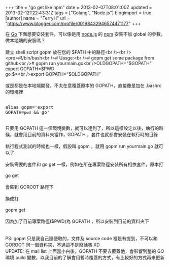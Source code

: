 +++
title = "go get like npm"
date = 2013-02-07T08:01:00Z
updated = 2013-02-12T22:43:31Z
tags = ["Golang", "Node.js"]
blogimport = true 
[author]
	name = "TerryH"
	uri = "https://www.blogger.com/profile/00198432946574471177"
+++

在 <a href="http://golang.org/">Go</a> 下面想要安裝套件，可以像是用 <a href="http://nodejs.org/">node.js</a> 的 <a href="https://npmjs.org/">npm</a> 安裝不加 global 的參數，做本地端的安裝嗎？<br /><br />建立 shell script gopm 放在您的 $PATH 中的路徑<br /><br /><pre>#!/bin/bash<br /># Uasge:<br />#       gopm get some package from github<br />#       gopm run yourmain.go<br />OLDGOPATH="$GOPATH"<br />export GOPATH=$PWD<br />go $*<br />export GOPATH="$OLDGOPATH"<br /></pre><br />或是都是在本地端開發，不太在意覆蓋原本的 GOPATH，直接像是加在 .bashrc  的環境裡<br /><br /><pre>alias gopm='export GOPATH=`pwd` &amp;&amp; go'<br /></pre><br />只要用 GOPATH 這一個環境變數，就可以達到了，所以這樣設定以後，執行的時候，就會用目前的資料夾當作，GOPATH ，套件也就都會安裝在執行時的目錄<br /><br />執行程式測試的時候也一樣，假設叫 gopm ，就用 gopm run yourmain.go 就可以了<br /><br />安裝需要的套件和 go get 一樣，例如在所在專案路徑安裝所有相依套件，原本打 <br /><br />go get<br /><br />會裝到 GOROOT 路徑下<br /><br />換成打 <br /><br />gopm get<br /><br />因為加了目前專案路徑($PWD)為 GOPATH ，所以安裝到目前的資料夾下<br /><br /><br />PS: gopm 只是我自己隨便取的，文件及 source code 裡是有提到，不可以和 GOROOT 同一個資料夾，不過這不是廢話嗎 XD<br />UPDATE: 在 mail list 上面當小白後，GOPATH 不要去覆蓋他，會影響到整的 GO 環境 build 變數，以我目前的了解會用暫時覆蓋的方式，有比較好的方式再來更新

